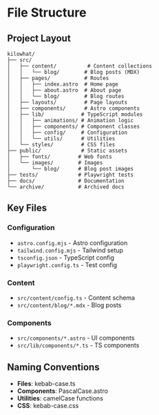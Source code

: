 # File Structure

## Project Layout

```
kilowhat/
├── src/
│   ├── content/          # Content collections
│   │   └── blog/        # Blog posts (MDX)
│   ├── pages/           # Routes
│   │   ├── index.astro  # Home page
│   │   ├── about.astro  # About page
│   │   └── blog/        # Blog routes
│   ├── layouts/         # Page layouts
│   ├── components/      # Astro components
│   ├── lib/            # TypeScript modules
│   │   ├── animations/ # Animation logic
│   │   ├── components/ # Component classes
│   │   ├── config/     # Configuration
│   │   └── utils/      # Utilities
│   └── styles/         # CSS files
├── public/             # Static assets
│   ├── fonts/         # Web fonts
│   └── images/        # Images
│       └── blog/      # Blog post images
├── tests/             # Playwright tests
├── docs/              # Documentation
└── archive/           # Archived docs
```

## Key Files

### Configuration
- `astro.config.mjs` - Astro configuration
- `tailwind.config.mjs` - Tailwind setup
- `tsconfig.json` - TypeScript config
- `playwright.config.ts` - Test config

### Content
- `src/content/config.ts` - Content schema
- `src/content/blog/*.mdx` - Blog posts

### Components
- `src/components/*.astro` - UI components
- `src/lib/components/*.ts` - TS components

## Naming Conventions

- **Files**: kebab-case.ts
- **Components**: PascalCase.astro
- **Utilities**: camelCase functions
- **CSS**: kebab-case.css